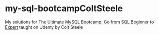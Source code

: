 # my-sql-bootcampColtSteele
 My solutions for [ The Ultimate MySQL Bootcamp: Go from SQL Beginner to Expert](https://www.udemy.com/share/101Wiw/) taught on Udemy by Colt Steele
